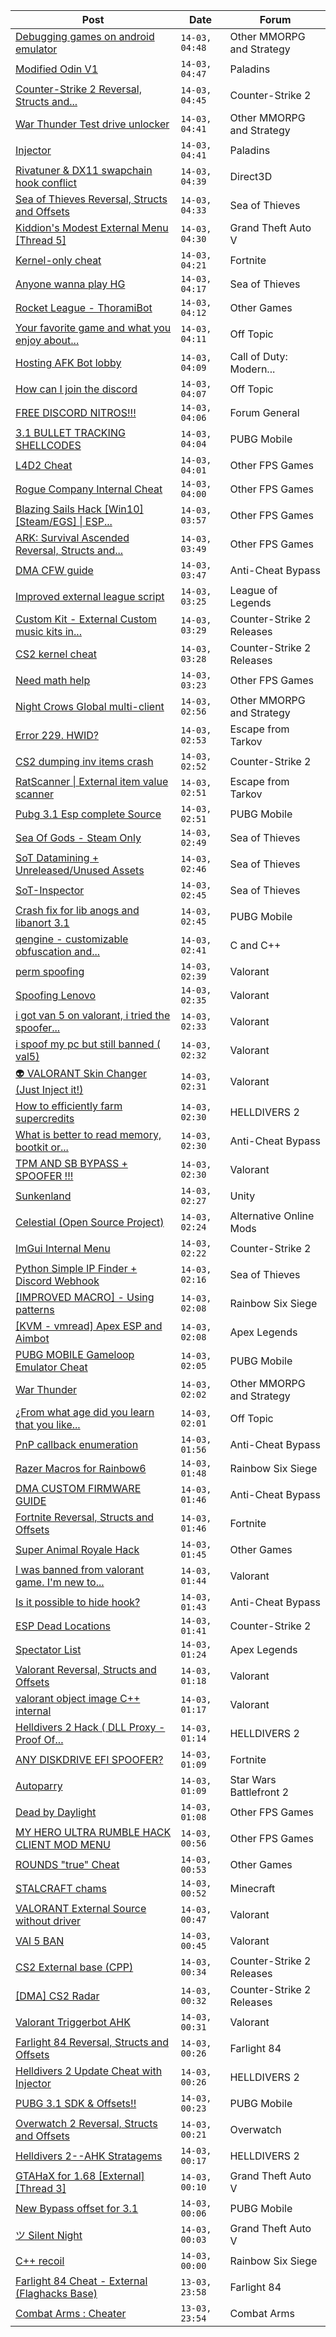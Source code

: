 |Post|Date|Forum|
|----|----|-----|
|[Debugging games on android emulator](https://www.unknowncheats.me/forum/other-mmorpg-and-strategy/627176-debugging-games-android-emulator.html)|`14-03, 04:48`|Other MMORPG and Strategy|
|[Modified Odin V1](https://www.unknowncheats.me/forum/paladins/585919-modified-odin-v1.html)|`14-03, 04:47`|Paladins|
|[Counter-Strike 2 Reversal, Structs and...](https://www.unknowncheats.me/forum/counter-strike-2-a/576077-counter-strike-2-reversal-structs-offsets.html)|`14-03, 04:45`|Counter-Strike 2|
|[War Thunder Test drive unlocker](https://www.unknowncheats.me/forum/other-mmorpg-and-strategy/584439-war-thunder-test-drive-unlocker.html)|`14-03, 04:41`|Other MMORPG and Strategy|
|[Injector](https://www.unknowncheats.me/forum/paladins/623097-injector.html)|`14-03, 04:41`|Paladins|
|[Rivatuner & DX11 swapchain hook conflict](https://www.unknowncheats.me/forum/direct3d/627175-rivatuner-dx11-swapchain-hook-conflict.html)|`14-03, 04:39`|Direct3D|
|[Sea of Thieves Reversal, Structs and Offsets](https://www.unknowncheats.me/forum/sea-of-thieves/278391-sea-thieves-reversal-structs-offsets.html)|`14-03, 04:33`|Sea of Thieves|
|[Kiddion's Modest External Menu \[Thread 5\]](https://www.unknowncheats.me/forum/grand-theft-auto-v/576854-kiddions-modest-external-menu-thread-5-a.html)|`14-03, 04:30`|Grand Theft Auto V|
|[Kernel-only cheat](https://www.unknowncheats.me/forum/fortnite/627174-kernel-cheat.html)|`14-03, 04:21`|Fortnite|
|[Anyone wanna play HG](https://www.unknowncheats.me/forum/sea-of-thieves/627172-wanna-play-hg.html)|`14-03, 04:17`|Sea of Thieves|
|[Rocket League - ThoramiBot](https://www.unknowncheats.me/forum/other-games/593885-rocket-league-thoramibot.html)|`14-03, 04:12`|Other Games|
|[Your favorite game and what you enjoy about...](https://www.unknowncheats.me/forum/off-topic/615627-favorite-game-enjoy.html)|`14-03, 04:11`|Off Topic|
|[Hosting AFK Bot lobby](https://www.unknowncheats.me/forum/call-of-duty-modern-warfare-iii/626724-hosting-afk-bot-lobby.html)|`14-03, 04:09`|Call of Duty: Modern...|
|[How can I join the discord](https://www.unknowncheats.me/forum/off-topic/293336-join-discord.html)|`14-03, 04:07`|Off Topic|
|[FREE DISCORD NITROS!!!](https://www.unknowncheats.me/forum/forum-general/626804-free-discord-nitros.html)|`14-03, 04:06`|Forum General|
|[3.1 BULLET TRACKING SHELLCODES](https://www.unknowncheats.me/forum/pubg-mobile/627056-3-1-bullet-tracking-shellcodes.html)|`14-03, 04:04`|PUBG Mobile|
|[L4D2 Cheat](https://www.unknowncheats.me/forum/other-fps-games/622950-l4d2-cheat.html)|`14-03, 04:01`|Other FPS Games|
|[Rogue Company Internal Cheat](https://www.unknowncheats.me/forum/other-fps-games/604154-rogue-company-internal-cheat.html)|`14-03, 04:00`|Other FPS Games|
|[Blazing Sails Hack \[Win10\] \[Steam/EGS\] \| ESP...](https://www.unknowncheats.me/forum/other-fps-games/620821-blazing-sails-hack-win10-steam-egs-esp-speedhack-noclip.html)|`14-03, 03:57`|Other FPS Games|
|[ARK: Survival Ascended Reversal, Structs and...](https://www.unknowncheats.me/forum/other-fps-games/608333-ark-survival-ascended-reversal-structs-offsets.html)|`14-03, 03:49`|Other FPS Games|
|[DMA CFW guide](https://www.unknowncheats.me/forum/anti-cheat-bypass/624452-dma-cfw-guide.html)|`14-03, 03:47`|Anti-Cheat Bypass|
|[Improved external league script](https://www.unknowncheats.me/forum/league-of-legends/625738-improved-external-league-script.html)|`14-03, 03:25`|League of Legends|
|[Custom Kit - External Custom music kits in...](https://www.unknowncheats.me/forum/counter-strike-2-releases/625990-custom-kit-external-custom-music-kits-counter-strike-2-a.html)|`14-03, 03:29`|Counter-Strike 2 Releases|
|[CS2 kernel cheat](https://www.unknowncheats.me/forum/counter-strike-2-releases/627119-cs2-kernel-cheat.html)|`14-03, 03:28`|Counter-Strike 2 Releases|
|[Need math help](https://www.unknowncheats.me/forum/other-fps-games/627169-math-help.html)|`14-03, 03:23`|Other FPS Games|
|[Night Crows Global multi-client](https://www.unknowncheats.me/forum/other-mmorpg-and-strategy/626981-night-crows-global-multi-client.html)|`14-03, 02:56`|Other MMORPG and Strategy|
|[Error 229. HWID?](https://www.unknowncheats.me/forum/escape-from-tarkov/627153-error-229-hwid.html)|`14-03, 02:53`|Escape from Tarkov|
|[CS2 dumping inv items crash](https://www.unknowncheats.me/forum/counter-strike-2-a/626610-cs2-dumping-inv-items-crash.html)|`14-03, 02:52`|Counter-Strike 2|
|[RatScanner \| External item value scanner](https://www.unknowncheats.me/forum/escape-from-tarkov/627166-ratscanner-external-item-value-scanner.html)|`14-03, 02:51`|Escape from Tarkov|
|[Pubg 3.1 Esp complete Source](https://www.unknowncheats.me/forum/pubg-mobile/627165-pubg-3-1-esp-complete-source.html)|`14-03, 02:51`|PUBG Mobile|
|[Sea Of Gods - Steam Only](https://www.unknowncheats.me/forum/sea-of-thieves/614719-sea-gods-steam.html)|`14-03, 02:49`|Sea of Thieves|
|[SoT Datamining + Unreleased/Unused Assets](https://www.unknowncheats.me/forum/sea-of-thieves/624262-sot-datamining-unreleased-unused-assets.html)|`14-03, 02:46`|Sea of Thieves|
|[SoT-Inspector](https://www.unknowncheats.me/forum/sea-of-thieves/605014-sot-inspector.html)|`14-03, 02:45`|Sea of Thieves|
|[Crash fix for lib anogs and libanort 3.1](https://www.unknowncheats.me/forum/pubg-mobile/627164-crash-fix-lib-anogs-libanort-3-1-a.html)|`14-03, 02:45`|PUBG Mobile|
|[qengine - customizable obfuscation and...](https://www.unknowncheats.me/forum/c-and-c-/593794-qengine-customizable-obfuscation-polymorphism-projects.html)|`14-03, 02:41`|C and C++|
|[perm spoofing](https://www.unknowncheats.me/forum/valorant/626758-perm-spoofing.html)|`14-03, 02:39`|Valorant|
|[Spoofing Lenovo](https://www.unknowncheats.me/forum/valorant/626332-spoofing-lenovo.html)|`14-03, 02:35`|Valorant|
|[i got van 5 on valorant, i tried the spoofer...](https://www.unknowncheats.me/forum/valorant/626296-van-5-valorant-tried-spoofer-uuid-bios-doesnt-change.html)|`14-03, 02:33`|Valorant|
|[i spoof my pc but still banned ( val5)](https://www.unknowncheats.me/forum/valorant/626836-spoof-pc-banned-val5.html)|`14-03, 02:32`|Valorant|
|[👽 VALORANT Skin Changer (Just Inject it!)](https://www.unknowncheats.me/forum/valorant/517551-valorant-skin-changer-inject.html)|`14-03, 02:31`|Valorant|
|[How to efficiently farm supercredits](https://www.unknowncheats.me/forum/helldivers-2-a/626974-efficiently-farm-supercredits.html)|`14-03, 02:30`|HELLDIVERS 2|
|[What is better to read memory, bootkit or...](https://www.unknowncheats.me/forum/anti-cheat-bypass/627159-read-memory-bootkit-driver.html)|`14-03, 02:30`|Anti-Cheat Bypass|
|[TPM AND SB BYPASS + SPOOFER !!!](https://www.unknowncheats.me/forum/valorant/623808-tpm-sb-bypass-spoofer.html)|`14-03, 02:30`|Valorant|
|[Sunkenland](https://www.unknowncheats.me/forum/unity/600014-sunkenland.html)|`14-03, 02:27`|Unity|
|[Celestial (Open Source Project)](https://www.unknowncheats.me/forum/alternative-online-mods/626565-celestial-source-project.html)|`14-03, 02:24`|Alternative Online Mods|
|[ImGui Internal Menu](https://www.unknowncheats.me/forum/counter-strike-2-a/626806-imgui-internal-menu.html)|`14-03, 02:22`|Counter-Strike 2|
|[Python Simple IP Finder + Discord Webhook](https://www.unknowncheats.me/forum/sea-of-thieves/626500-python-simple-ip-finder-discord-webhook.html)|`14-03, 02:16`|Sea of Thieves|
|[\[IMPROVED MACRO\] - Using patterns](https://www.unknowncheats.me/forum/rainbow-six-siege/627157-improved-macro-using-patterns.html)|`14-03, 02:08`|Rainbow Six Siege|
|[\[KVM - vmread\] Apex ESP and Aimbot](https://www.unknowncheats.me/forum/apex-legends/406426-kvm-vmread-apex-esp-aimbot.html)|`14-03, 02:08`|Apex Legends|
|[PUBG MOBILE Gameloop Emulator Cheat](https://www.unknowncheats.me/forum/pubg-mobile/576303-pubg-mobile-gameloop-emulator-cheat.html)|`14-03, 02:05`|PUBG Mobile|
|[War Thunder](https://www.unknowncheats.me/forum/other-mmorpg-and-strategy/85949-war-thunder.html)|`14-03, 02:02`|Other MMORPG and Strategy|
|[¿From what age did you learn that you like...](https://www.unknowncheats.me/forum/off-topic/626713-age-learn-hacks.html)|`14-03, 02:01`|Off Topic|
|[PnP callback enumeration](https://www.unknowncheats.me/forum/anti-cheat-bypass/627154-pnp-callback-enumeration.html)|`14-03, 01:56`|Anti-Cheat Bypass|
|[Razer Macros for Rainbow6](https://www.unknowncheats.me/forum/rainbow-six-siege/627144-razer-macros-rainbow6.html)|`14-03, 01:48`|Rainbow Six Siege|
|[DMA CUSTOM FIRMWARE GUIDE](https://www.unknowncheats.me/forum/anti-cheat-bypass/613135-dma-custom-firmware-guide.html)|`14-03, 01:46`|Anti-Cheat Bypass|
|[Fortnite Reversal, Structs and Offsets](https://www.unknowncheats.me/forum/fortnite/235061-fortnite-reversal-structs-offsets.html)|`14-03, 01:46`|Fortnite|
|[Super Animal Royale Hack](https://www.unknowncheats.me/forum/other-games/465314-super-animal-royale-hack.html)|`14-03, 01:45`|Other Games|
|[I was banned from valorant game. I'm new to...](https://www.unknowncheats.me/forum/valorant/626439-banned-valorant-game-im-forum-computer-laptop-ace.html)|`14-03, 01:44`|Valorant|
|[Is it possible to hide hook?](https://www.unknowncheats.me/forum/anti-cheat-bypass/627152-hide-hook.html)|`14-03, 01:43`|Anti-Cheat Bypass|
|[ESP Dead Locations](https://www.unknowncheats.me/forum/counter-strike-2-a/627114-esp-dead-locations.html)|`14-03, 01:41`|Counter-Strike 2|
|[Spectator List](https://www.unknowncheats.me/forum/apex-legends/627075-spectator-list.html)|`14-03, 01:24`|Apex Legends|
|[Valorant Reversal, Structs and Offsets](https://www.unknowncheats.me/forum/valorant/385792-valorant-reversal-structs-offsets.html)|`14-03, 01:18`|Valorant|
|[valorant object image C++ internal](https://www.unknowncheats.me/forum/valorant/627150-valorant-object-image-internal.html)|`14-03, 01:17`|Valorant|
|[Helldivers 2 Hack ( DLL Proxy - Proof Of...](https://www.unknowncheats.me/forum/helldivers-2-a/625832-helldivers-2-hack-dll-proxy-proof-concept.html)|`14-03, 01:14`|HELLDIVERS 2|
|[ANY DISKDRIVE EFI SPOOFER?](https://www.unknowncheats.me/forum/fortnite/626526-diskdrive-efi-spoofer.html)|`14-03, 01:09`|Fortnite|
|[Autoparry](https://www.unknowncheats.me/forum/star-wars-battlefront-2-a/586179-autoparry.html)|`14-03, 01:09`|Star Wars Battlefront 2|
|[Dead by Daylight](https://www.unknowncheats.me/forum/other-fps-games/178856-dead-daylight.html)|`14-03, 01:08`|Other FPS Games|
|[MY HERO ULTRA RUMBLE HACK CLIENT MOD MENU](https://www.unknowncheats.me/forum/other-fps-games/617205-hero-ultra-rumble-hack-client-mod-menu.html)|`14-03, 00:56`|Other FPS Games|
|[ROUNDS "true" Cheat](https://www.unknowncheats.me/forum/other-games/626383-rounds-true-cheat.html)|`14-03, 00:53`|Other Games|
|[STALCRAFT chams](https://www.unknowncheats.me/forum/minecraft/624558-stalcraft-chams.html)|`14-03, 00:52`|Minecraft|
|[VALORANT External Source without driver](https://www.unknowncheats.me/forum/valorant/626600-valorant-external-source-driver.html)|`14-03, 00:47`|Valorant|
|[VAl 5 BAN](https://www.unknowncheats.me/forum/valorant/627142-val-5-ban.html)|`14-03, 00:45`|Valorant|
|[CS2 External base (CPP)](https://www.unknowncheats.me/forum/counter-strike-2-releases/626400-cs2-external-base-cpp.html)|`14-03, 00:34`|Counter-Strike 2 Releases|
|[\[DMA\] CS2 Radar](https://www.unknowncheats.me/forum/counter-strike-2-releases/625335-dma-cs2-radar.html)|`14-03, 00:32`|Counter-Strike 2 Releases|
|[Valorant Triggerbot AHK](https://www.unknowncheats.me/forum/valorant/627139-valorant-triggerbot-ahk.html)|`14-03, 00:31`|Valorant|
|[Farlight 84 Reversal, Structs and Offsets](https://www.unknowncheats.me/forum/farlight-84-a/580566-farlight-84-reversal-structs-offsets.html)|`14-03, 00:26`|Farlight 84|
|[Helldivers 2 Update Cheat with Injector](https://www.unknowncheats.me/forum/helldivers-2-a/626639-helldivers-2-update-cheat-injector.html)|`14-03, 00:26`|HELLDIVERS 2|
|[PUBG 3.1 SDK & Offsets!!](https://www.unknowncheats.me/forum/pubg-mobile/627131-pubg-3-1-sdk-offsets.html)|`14-03, 00:23`|PUBG Mobile|
|[Overwatch 2 Reversal, Structs and Offsets](https://www.unknowncheats.me/forum/overwatch/516727-overwatch-2-reversal-structs-offsets.html)|`14-03, 00:21`|Overwatch|
|[Helldivers 2--AHK Stratagems](https://www.unknowncheats.me/forum/helldivers-2-a/625227-helldivers-2-ahk-stratagems.html)|`14-03, 00:17`|HELLDIVERS 2|
|[GTAHaX for 1.68 \[External\] \[Thread 3\]](https://www.unknowncheats.me/forum/grand-theft-auto-v/461672-gtahax-1-68-external-thread-3-a.html)|`14-03, 00:10`|Grand Theft Auto V|
|[New Bypass offset for 3.1](https://www.unknowncheats.me/forum/pubg-mobile/622103-bypass-offset-3-1-a.html)|`14-03, 00:06`|PUBG Mobile|
|[ツ Silent Night](https://www.unknowncheats.me/forum/grand-theft-auto-v/604599-silent-night.html)|`14-03, 00:03`|Grand Theft Auto V|
|[C++ recoil](https://www.unknowncheats.me/forum/rainbow-six-siege/627095-recoil.html)|`14-03, 00:00`|Rainbow Six Siege|
|[Farlight 84 Cheat - External (Flaghacks Base)](https://www.unknowncheats.me/forum/farlight-84-a/611333-farlight-84-cheat-external-flaghacks-base.html)|`13-03, 23:58`|Farlight 84|
|[Combat Arms : Cheater](https://www.unknowncheats.me/forum/combat-arms/611163-combat-arms-cheater.html)|`13-03, 23:54`|Combat Arms|
